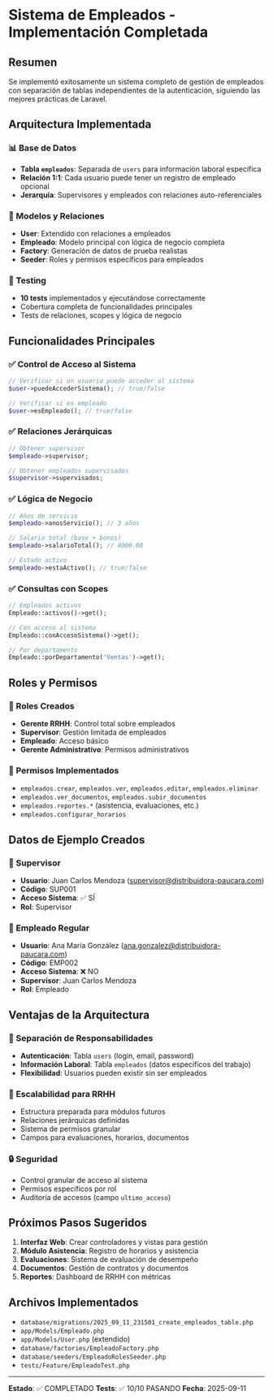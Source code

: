 # Sistema de Empleados - Implementación Completada

## Resumen

Se implementó exitosamente un sistema completo de gestión de empleados con separación de tablas independientes de la autenticación, siguiendo las mejores prácticas de Laravel.

## Arquitectura Implementada

### 📊 Base de Datos

- **Tabla `empleados`**: Separada de `users` para información laboral específica
- **Relación 1:1**: Cada usuario puede tener un registro de empleado opcional
- **Jerarquía**: Supervisores y empleados con relaciones auto-referenciales

### 🔧 Modelos y Relaciones

- **User**: Extendido con relaciones a empleados
- **Empleado**: Modelo principal con lógica de negocio completa
- **Factory**: Generación de datos de prueba realistas
- **Seeder**: Roles y permisos específicos para empleados

### 🧪 Testing

- **10 tests** implementados y ejecutándose correctamente
- Cobertura completa de funcionalidades principales
- Tests de relaciones, scopes y lógica de negocio

## Funcionalidades Principales

### ✅ Control de Acceso al Sistema

```php
// Verificar si un usuario puede acceder al sistema
$user->puedeAccederSistema(); // true/false

// Verificar si es empleado
$user->esEmpleado(); // true/false
```

### ✅ Relaciones Jerárquicas

```php
// Obtener supervisor
$empleado->supervisor;

// Obtener empleados supervisados
$supervisor->supervisados;
```

### ✅ Lógica de Negocio

```php
// Años de servicio
$empleado->anosServicio(); // 3 años

// Salario total (base + bonos)
$empleado->salarioTotal(); // 4000.00

// Estado activo
$empleado->estaActivo(); // true/false
```

### ✅ Consultas con Scopes

```php
// Empleados activos
Empleado::activos()->get();

// Con acceso al sistema
Empleado::conAccesoSistema()->get();

// Por departamento
Empleado::porDepartamento('Ventas')->get();
```

## Roles y Permisos

### 🔐 Roles Creados

- **Gerente RRHH**: Control total sobre empleados
- **Supervisor**: Gestión limitada de empleados
- **Empleado**: Acceso básico
- **Gerente Administrativo**: Permisos administrativos

### 🔑 Permisos Implementados

- `empleados.crear`, `empleados.ver`, `empleados.editar`, `empleados.eliminar`
- `empleados.ver_documentos`, `empleados.subir_documentos`
- `empleados.reportes.*` (asistencia, evaluaciones, etc.)
- `empleados.configurar_horarios`

## Datos de Ejemplo Creados

### 👤 Supervisor

- **Usuario**: Juan Carlos Mendoza (<supervisor@distribuidora-paucara.com>)
- **Código**: SUP001
- **Acceso Sistema**: ✅ SÍ
- **Rol**: Supervisor

### 👤 Empleado Regular

- **Usuario**: Ana María González (<ana.gonzalez@distribuidora-paucara.com>)
- **Código**: EMP002
- **Acceso Sistema**: ❌ NO
- **Supervisor**: Juan Carlos Mendoza
- **Rol**: Empleado

## Ventajas de la Arquitectura

### 🎯 Separación de Responsabilidades

- **Autenticación**: Tabla `users` (login, email, password)
- **Información Laboral**: Tabla `empleados` (datos específicos del trabajo)
- **Flexibilidad**: Usuarios pueden existir sin ser empleados

### 🚀 Escalabilidad para RRHH

- Estructura preparada para módulos futuros
- Relaciones jerárquicas definidas
- Sistema de permisos granular
- Campos para evaluaciones, horarios, documentos

### 🔒 Seguridad

- Control granular de acceso al sistema
- Permisos específicos por rol
- Auditoría de accesos (campo `ultimo_acceso`)

## Próximos Pasos Sugeridos

1. **Interfaz Web**: Crear controladores y vistas para gestión
2. **Módulo Asistencia**: Registro de horarios y asistencia
3. **Evaluaciones**: Sistema de evaluación de desempeño
4. **Documentos**: Gestión de contratos y documentos
5. **Reportes**: Dashboard de RRHH con métricas

## Archivos Implementados

- `database/migrations/2025_09_11_231501_create_empleados_table.php`
- `app/Models/Empleado.php`
- `app/Models/User.php` (extendido)
- `database/factories/EmpleadoFactory.php`
- `database/seeders/EmpleadoRolesSeeder.php`
- `tests/Feature/EmpleadoTest.php`

---
**Estado**: ✅ COMPLETADO
**Tests**: ✅ 10/10 PASANDO
**Fecha**: 2025-09-11
